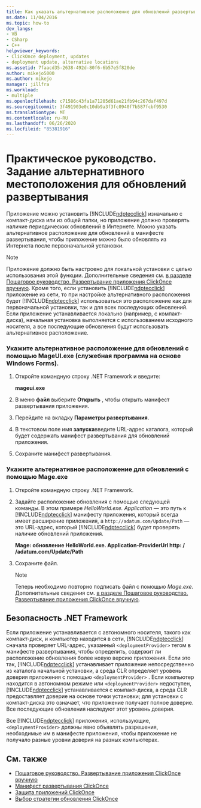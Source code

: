 ```yaml
---
title: Как указать альтернативное расположение для обновлений развертывания | Документация Майкрософт
ms.date: 11/04/2016
ms.topic: how-to
dev_langs:
- VB
- CSharp
- C++
helpviewer_keywords:
- ClickOnce deployment, updates
- deployment update, alternative locations
ms.assetid: 7faacd35-2638-492d-80f6-6b57e5f820de
author: mikejo5000
ms.author: mikejo
manager: jillfra
ms.workload:
- multiple
ms.openlocfilehash: c71586c43fa1a71205d61ae21fb94c267daf497d
ms.sourcegitcommit: 3f491903e0c10db9a3f3fc0940f7b587fcbf9530
ms.translationtype: MT
ms.contentlocale: ru-RU
ms.lasthandoff: 06/26/2020
ms.locfileid: "85381916"
---
```

# <a name="how-to-specify-an-alternate-location-for-deployment-updates"></a>Практическое руководство. Задание альтернативного местоположения для обновлений развертывания
Приложение можно установить [!INCLUDE[ndptecclick](../deployment/includes/ndptecclick_md.md)] изначально с компакт-диска или из общей папки, но приложение должно проверять наличие периодических обновлений в Интернете. Можно указать альтернативное расположение для обновлений в манифесте развертывания, чтобы приложение можно было обновлять из Интернета после первоначальной установки.

> [!NOTE]
> Приложение должно быть настроено для локальной установки с целью использования этой функции. Дополнительные сведения см. [в разделе Пошаговое руководство. Развертывание приложения ClickOnce вручную](../deployment/walkthrough-manually-deploying-a-clickonce-application.md). Кроме того, если установить [!INCLUDE[ndptecclick](../deployment/includes/ndptecclick_md.md)] приложение из сети, то при настройке альтернативного расположения будет [!INCLUDE[ndptecclick](../deployment/includes/ndptecclick_md.md)] использоваться это расположение как для первоначальной установки, так и для всех последующих обновлений. Если приложение устанавливается локально (например, с компакт-диска), начальная установка выполняется с использованием исходного носителя, а все последующие обновления будут использовать альтернативное расположение.

### <a name="specify-an-alternate-location-for-updates-by-using-mageuiexe-windows-forms-based-utility"></a>Укажите альтернативное расположение для обновлений с помощью MageUI.exe (служебная программа на основе Windows Forms).

1. Откройте командную строку .NET Framework и введите:

     **mageui.exe**

2. В меню **файл** выберите **Открыть** , чтобы открыть манифест развертывания приложения.

3. Перейдите на вкладку **Параметры развертывания**.

4. В текстовом поле имя **запуска**введите URL-адрес каталога, который будет содержать манифест развертывания для обновлений приложения.

5. Сохраните манифест развертывания.

### <a name="specify-an-alternate-location-for-updates-by-using-mageexe"></a>Укажите альтернативное расположение для обновлений с помощью Mage.exe

1. Откройте командную строку .NET Framework.

2. Задайте расположение обновления с помощью следующей команды. В этом примере *HelloWorld.exe. Application* — это путь к [!INCLUDE[ndptecclick](../deployment/includes/ndptecclick_md.md)] манифесту приложения, который всегда имеет расширение приложения, а `http://adatum.com/Update/Path` — это URL-адрес, который [!INCLUDE[ndptecclick](../deployment/includes/ndptecclick_md.md)] будет проверять наличие обновлений приложения.

    **Mage: обновление HelloWorld.exe. Application-ProviderUrl http: \/ /adatum.com/Update/Path**

3. Сохраните файл.

   > [!NOTE]
   > Теперь необходимо повторно подписать файл с помощью *Mage.exe*. Дополнительные сведения см. [в разделе Пошаговое руководство. Развертывание приложения ClickOnce вручную](../deployment/walkthrough-manually-deploying-a-clickonce-application.md).

## <a name="net-framework-security"></a>Безопасность .NET Framework
 Если приложение устанавливается с автономного носителя, такого как компакт-диск, и компьютер находится в сети, [!INCLUDE[ndptecclick](../deployment/includes/ndptecclick_md.md)] сначала проверяет URL-адрес, указанный `<deploymentProvider>` тегом в манифесте развертывания, чтобы определить, содержит ли расположение обновления более новую версию приложения. Если это так, [!INCLUDE[ndptecclick](../deployment/includes/ndptecclick_md.md)] устанавливает приложение непосредственно из каталога начальной установки, а среда CLR определяет уровень доверия приложения с помощью `<deploymentProvider>` . Если компьютер находится в автономном режиме или `<deploymentProvider>` недоступен, [!INCLUDE[ndptecclick](../deployment/includes/ndptecclick_md.md)] устанавливается с компакт-диска, а среда CLR предоставляет доверие на основе точки установки; для установки с компакт-диска это означает, что приложение получает полное доверие. Все последующие обновления наследуют этот уровень доверия.

 Все [!INCLUDE[ndptecclick](../deployment/includes/ndptecclick_md.md)] приложения, использующие, `<deploymentProvider>` должны явно объявлять разрешения, необходимые им в манифесте приложения, чтобы приложение не получало разные уровни доверия на разных компьютерах.

## <a name="see-also"></a>См. также
- [Пошаговое руководство. Развертывание приложения ClickOnce вручную](../deployment/walkthrough-manually-deploying-a-clickonce-application.md)
- [Манифест развертывания ClickOnce](../deployment/clickonce-deployment-manifest.md)
- [Защита приложений ClickOnce](../deployment/securing-clickonce-applications.md)
- [Выбор стратегии обновления ClickOnce](../deployment/choosing-a-clickonce-update-strategy.md)